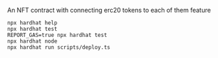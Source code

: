 An NFT contract with connecting erc20 tokens to each of them feature

```shell
npx hardhat help
npx hardhat test
REPORT_GAS=true npx hardhat test
npx hardhat node
npx hardhat run scripts/deploy.ts
```
